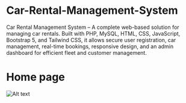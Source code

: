 # Car-Rental-Management-System
Car Rental Management System – A complete web-based solution for managing car rentals. Built with PHP, MySQL, HTML, CSS, JavaScript, Bootstrap 5, and Tailwind CSS, it allows secure user registration, car management, real-time bookings, responsive design, and an admin dashboard for efficient fleet and customer management.

# Home page
![Alt text](./images/HOME-PAGE)
